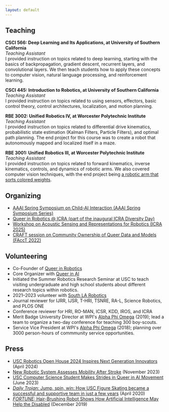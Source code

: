```yaml
---
layout: default
---
```


## Teaching

<p>
<b>CSCI 566: Deep Learning and Its Applications, at University of Southern California</b><br>
<i>Teaching Assistant</i><br>
I provided instruction on topics related to deep learning, starting with the basics of backpropagation, gradient descent, recurrent layers, and convolutional layers. We then teach students how to apply these concepts to computer vision, natural language processing, and reinforcement learning.
</p>

<p>
<b>CSCI 445: Introduction to Robotics, at University of Southern California</b><br>
<i>Teaching Assistant</i><br>
I provided instruction on topics related to using sensors, effectors, basic control theory, control architectures, localization, and motion planning.
</p>

<p>
<b>RBE 3002: Unified Robotics IV, at Worcester Polytechnic Institute</b><br>
<i>Teaching Assistant</i><br>
I provided instruction on topics related to differential drive kinematics, probabilistic state estimation (Kalman Filters, Particle Filters), and optimal path planning. The end project for this course was to create a robot that autonomously mapped and localized itself in a maze.
</p>

<p>
<b>RBE 3001: Unified Robotics III, at Worcester Polytechnic Institute</b><br>
<i>Teaching Assistant</i><br>
I provided instruction on topics related to forward kinematics, inverse kinematics, controls, and dynamics of robotic arms. We also covered computer vision techniques, with the end project being <a href="https://youtu.be/BBPJMZfkOqI">a robotic arm that sorts colored weights</a>. 
</p>

## Organizing
- [AAAI Spring Symposium on Child-AI Interaction (AAAI Spring Symposium Series)](https://sites.google.com/iu.edu/childai-aaai2025/home)
- [Queer in Robotics @ ICRA (part of the inaugural ICRA Diversity Day)](https://sites.google.com/view/queerinrobotics/events/queer-in-robotics-icra-2024?authuser=0)
- [Workshop on Acoustic Sensing and Representations for Robotics (ICRA 2025)](https://sites.google.com/view/roboacoustics)
- [CRAFT session on Community Ownership of Queer Data and Models (FAccT 2022)](https://facctconference.org/2022/acceptedcraft#colab) 

## Volunteering
- Co-Founder of <a href="https://sites.google.com/view/queerinrobotics/">Queer in Robotics</a>
- Core Organizer with <a href="https://www.queerinai.com/">Queer in AI</a>
- Initiated the Summer Robotics Research Seminar at USC to teach visiting undergraduate and high school students about different research topics within robotics.
- 2021–2023 volunteer with <a href="https://www.southlarobotics.com/"> South LA Robotics</a>
- Journal reviewer for IJRR, IJSR, T-HRI, TSNRE, RA-L, Science Robotics, and PLOS ONE
- Conference reviewer for HRI, RO-MAN, ICSR, KDD, IROS, and ICRA 
- Merit Badge University Director at WPI's <a href="https://users.wpi.edu/~apo/">Alpha Phi Omega</a> (2019); lead a team to organize a two-day conference for teaching 300 boy-scouts.
- Service Vice President at WPI's <a href="https://users.wpi.edu/~apo/">Alpha Phi Omega</a> (2018); planning over 3000 person-hours of commmunity service opportunities.

## Press
* <a href="https://viterbischool.usc.edu/news/2024/04/usc-robotics-open-house-2024-inspires-next-generation-innovators/"> USC Robotics Open House 2024 Inspires Next Generation Innovators </a> (April 2024)
* <a href="https://viterbischool.usc.edu/news/2023/11/new-robotic-system-assesses-mobility-after-stroke"> New Robotic System Assesses Mobility After Stroke</a> (November 2023)
* <a href="https://viterbischool.usc.edu/news/2023/06/usc-computer-science-student-makes-strides-in-queer-in-ai-movement/">USC Computer Science Student Makes Strides in Queer in AI Movement</a> (June 2023)
* <a href="https://fortune.com/2019/12/11/robot-hair-brushing-elderly/"><i>Daily Trojan:</i> Jump, spin, win: How USC Figure Skating became a successful and supportive team in just a few years</a> (April 2020)
* <a href="https://fortune.com/2019/12/11/robot-hair-brushing-elderly/"><i>FORTUNE:</i> Hair-Brushing Robot Shows How Artificial Intelligence May Help the Disabled</a> (December 2019)
